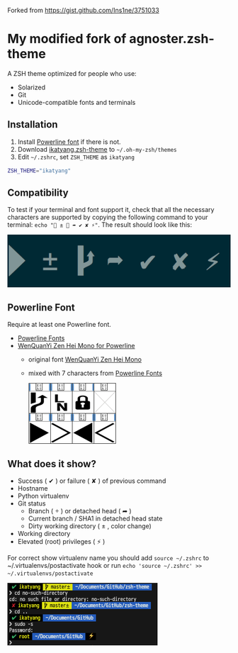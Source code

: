 Forked from <https://gist.github.com/Ins1ne/3751033>

# My modified fork of agnoster.zsh-theme

A ZSH theme optimized for people who use:

- Solarized
- Git
- Unicode-compatible fonts and terminals

## Installation

1. Install [Powerline font](#powerline-font) if there is not.
2. Download [ikatyang.zsh-theme](https://github.com/ikatyang/zsh-theme/blob/master/ikatyang.zsh-theme) to `~/.oh-my-zsh/themes`
3. Edit `~/.zshrc`, set `ZSH_THEME` as `ikatyang`

  ```sh
  ZSH_THEME="ikatyang"
  ```

## Compatibility

To test if your terminal and font support it, check that all the necessary characters are supported by copying the following command to your terminal: `echo " ±  ➦ ✔ ✘ ⚡"`. The result should look like this:

![Character Example](https://github.com/ikatyang/zsh-theme/blob/master/images/character-example.png)

## Powerline Font

Require at least one Powerline font.

- [Powerline Fonts](https://github.com/powerline/fonts)
- [WenQuanYi Zen Hei Mono for Powerline](https://github.com/ikatyang/zsh-theme/blob/master/fonts/WenQuanYi-Zen-Hei-Mono-for-Powerline.ttf)
  - original font [WenQuanYi Zen Hei Mono](http://wenq.org/wqy2/index.cgi?Home)
  - mixed with 7 characters from [Powerline Fonts](https://github.com/powerline/fonts)

    ![Powerline Characters](https://github.com/ikatyang/zsh-theme/blob/master/images/powerline-characters.png)

## What does it show?

- Success ( ✔ ) or failure ( ✘ ) of previous command
- Hostname
- Python virtualenv
- Git status
  - Branch (  ) or detached head ( ➦ )
  - Current branch / SHA1 in detached head state
  - Dirty working directory ( ± , color change)
- Working directory
- Elevated (root) privileges ( ⚡ )

For correct show virtualenv name you should add `source ~/.zshrc` to ~/.virtualenvs/postactivate hook or run `echo 'source ~/.zshrc' >> ~/.virtualenvs/postactivate`

![Screenshot](https://github.com/ikatyang/zsh-theme/blob/master/images/screenshot.png)
